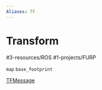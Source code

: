 ```yaml
---
Aliases: TF
---
```


# Transform
#3-resources/ROS #1-projects/FURP 

`map`
`base_footprint`

[TFMessage](https://github.com/FURP-2023-2024/Zaihong_Weekly_Log/blob/main/Notes/TFMessage.md)
